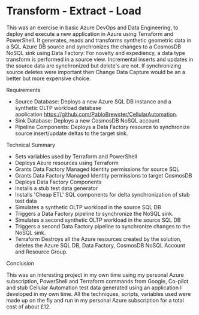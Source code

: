 # Transform - Extract - Load
This was an exercise in basic Azure DevOps and Data Engineering, to deploy and execute a new application in Azure using Terraform and PowerShell. It generates, reads and transforms synthetic geometric data in a SQL Azure DB source and synchronizes the changes to a CosmosDB NoSQL sink using Data Factory: For novelty and expediency, a data type transform is performed in a source view. Incremental inserts and updates in the source data are synchronized but delete's are not. If synchronizing source deletes were important then Change Data Capture would be an a better but more expensive choice.

Requirements
 - Source Database: Deploys a new Azure SQL DB instance and a synthetic OLTP workload database application https://github.com/PabloBrewster/CellularAutomation.
 - Sink Database: Deploys a new CosmosDB NoSQL account
 - Pipeline Components: Deploys a Data Factory resource to synchronize source insert/update deltas to the target sink.

Technical Summary 

 - Sets variables used by Terraform and PowerShell
 - Deploys Azure resources using Terraform
 - Grants Data Factory Managed Identity permissions for source SQL
 - Grants Data Factory Managed Identity permissions to target CosmosDB
 - Deploys Data Factory Components
 - Installs a stub test data generator 
 - Installs 'Cheap ETL' SQL components for delta synchronization of stub test data 
 - Simulates a synthetic OLTP workload in the source SQL DB
 - Triggers a Data Factory pipeline to synchronize the NoSQL sink.
 - Simulates a second synthetic OLTP workload in the source SQL DB
 - Triggers a second Data Factory pipeline to synchronize changes to the NoSQL sink.
 - Terraform Destroys all the Azure resources created by the solution, deletes the Azure SQL DB, Data Factory, CosmosDB NoSQL Account and Resource Group.

Conclusion

This was an interesting project in my own time using my personal Azure subscription, PowerShell and Terraform commands from Google, Co-pilot and stub Cellular Automation test data generated using an application I developed in my own time.  All the techniques, scripts, variables used were made up on the fly and run in my personal Azure subscription for a total cost of about £12. 
